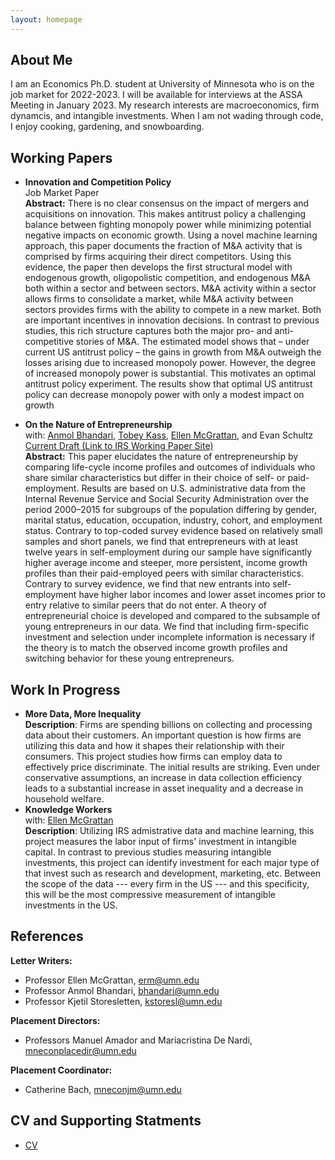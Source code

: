 ```yaml
---
layout: homepage
---
```


## About Me

I am an Economics Ph.D. student at University of Minnesota who is on the job market for 2022-2023. I will be available for interviews at the ASSA Meeting in January 2023. My research interests are macroeconomics, firm dynamcis, and intangible investments. When I am not wading through code, I enjoy cooking, gardening, and snowboarding.


## Working Papers

- **Innovation and Competition Policy**
  <br>
  Job Market Paper
  <br>
  **Abstract:** There is no clear consensus on the impact of mergers and acquisitions on innovation. This makes antitrust policy a challenging balance between fighting monopoly power while minimizing potential negative impacts on economic growth. Using a novel machine learning approach, this paper documents the fraction of M&A activity that is comprised by firms acquiring their direct competitors. Using this evidence, the paper then develops the first structural model with endogenous growth, oligopolistic competition, and endogenous M&A both within a sector and between sectors. M&A activity within a sector allows firms to consolidate a market, while M&A activity between sectors provides firms with the ability to compete in a new market. Both are important incentives in innovation decisions. In contrast to previous studies, this rich structure captures both the major pro- and anti-competitive stories of M&A. The estimated model shows that – under current US antitrust policy – the gains in growth from M&A outweigh the losses arising due to increased monopoly power. However, the degree of increased monopoly power is substantial. This motivates an optimal antitrust policy experiment. The results show that optimal US antitrust policy can decrease monopoly power with only a modest impact on growth

- **On the Nature of Entrepreneurship**
  <br>
  with: [Anmol Bhandari](http://www.bhandarianmol.com), [Tobey Kass](https://sites.google.com/umn.edu/tobeykass/), [Ellen McGrattan](http://users.econ.umn.edu/~erm/), and Evan Schultz
  <br>[Current Draft (Link to IRS Working Paper Site)](https://www.irs.gov/pub/irs-soi/22rpnatureofentrepreneurship.pdf)
  <br>
  **Abstract:** This paper elucidates the nature of entrepreneurship by comparing life-cycle income profiles and outcomes of individuals who share similar characteristics but differ in their choice of self- or paid-employment. Results are based on U.S. administrative data from the Internal Revenue Service and Social Security Administration over the period 2000–2015 for subgroups of the population differing by gender, marital status, education, occupation, industry, cohort, and employment status. Contrary to top-coded survey evidence based on relatively small samples and short panels, we find that entrepreneurs with at least twelve years in self-employment during our sample have significantly higher average income and steeper, more persistent, income growth profiles than their paid-employed peers with similar characteristics. Contrary to survey evidence, we find that new entrants into self-employment have higher labor incomes and lower asset incomes prior to entry relative to similar peers that do not enter. A theory of entrepreneurial choice is developed and compared to the subsample of young entrepreneurs in our data. We find that including firm-specific investment and selection under incomplete information is necessary if the theory is to match the observed income growth profiles and switching behavior for these young entrepreneurs.

## Work In Progress
- **More Data, More Inequality**
  <br>
  **Description**: Firms are spending billions on collecting and processing data about their customers. An important question is how firms are utilizing this data and how it shapes their relationship with their consumers. This project studies how firms can employ data to effectively price discriminate. The initial results are striking. Even under conservative assumptions, an increase in data collection efficiency leads to a substantial increase in asset inequality and a decrease in household welfare. 
  <br>
- **Knowledge Workers**
  <br>
  with: [Ellen McGrattan](http://users.econ.umn.edu/~erm/)
  <br>
  **Description**: Utilizing IRS admistrative data and machine learning, this project measures the labor input of firms' investment in intangible capital. In contrast to previous studies measuring intangible investments, this project can identify investment for each major type of that invest such as research and development, marketing, etc. Between the scope of the data --- every firm in the US --- and this specificity, this will be the most compressive measurement of intangible investments in the US.  

## References
**Letter Writers:**
- Professor Ellen McGrattan, erm@umn.edu
- Professor Anmol Bhandari, bhandari@umn.edu
- Professor Kjetil Storesletten, kstoresl@umn.edu

**Placement Directors:**
- Professors Manuel Amador and Mariacristina De Nardi, mneconplacedir@umn.edu

**Placement Coordinator:**
- Catherine Bach, mneconjm@umn.edu

## CV and Supporting Statments
- [CV](http://mayecon.com/assets/Thomas_J_May_CV.pdf)
